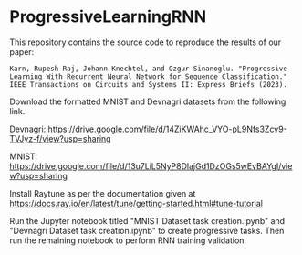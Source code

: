 # ProgressiveLearningRNN

This repository contains the source code to reproduce the results of our paper:

`Karn, Rupesh Raj, Johann Knechtel, and Ozgur Sinanoglu. "Progressive Learning With Recurrent Neural Network for Sequence Classification." IEEE Transactions on Circuits and Systems II: Express Briefs (2023).` 

Download the formatted MNIST and Devnagri datasets from the following link. 

Devnagri: https://drive.google.com/file/d/14ZiKWAhc_VYO-pL9Nfs3Zcv9-TVJyz-f/view?usp=sharing 

MNIST: https://drive.google.com/file/d/13u7LiL5NyP8DlajGd1DzOGs5wEvBAYgI/view?usp=sharing  

Install Raytune as per the documentation given at https://docs.ray.io/en/latest/tune/getting-started.html#tune-tutorial 

Run the Jupyter notebook titled "MNIST Dataset task creation.ipynb" and "Devnagri Dataset task creation.ipynb" to create progressive tasks. Then run the remaining notebook to perform RNN training validation. 
